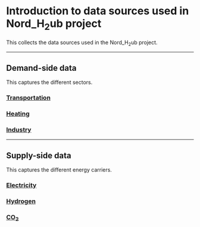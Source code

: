 # Introduction to data sources used in Nord_H<sub>2</sub>ub project
This collects the data sources used in the Nord_H<sub>2</sub>ub project.

_____________________________________________________________
## Demand-side data
This captures the different sectors.
### [Transportation](docs/demand/transportation)
### [Heating](docs/demand/heating)
### [Industry](docs/demand/industry)


_____________________________________________________________
## Supply-side data
This captures the different energy carriers.
### [Electricity](docs/supply/electricity)
### [Hydrogen](docs/supply/hydrogen)
### [CO<sub>2</sub>](docs/supply/co2)
